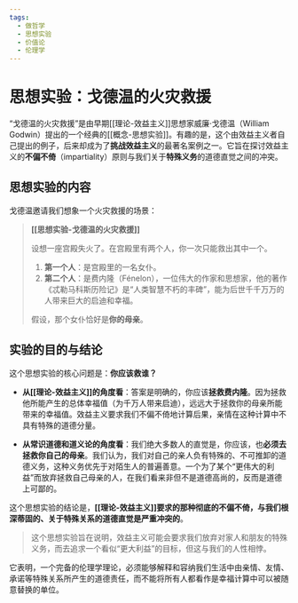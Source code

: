 ```yaml
---
tags:
  - 做哲学
  - 思想实验
  - 价值论
  - 伦理学
---
```


# 思想实验：戈德温的火灾救援

“戈德温的火灾救援”是由早期[[理论-效益主义]]思想家威廉·戈德温（William Godwin）提出的一个经典的[[概念-思想实验]]。有趣的是，这个由效益主义者自己提出的例子，后来却成为了**挑战效益主义**的最著名案例之一。它旨在探讨效益主义的**不偏不倚**（impartiality）原则与我们关于**特殊义务**的道德直觉之间的冲突。

## 思想实验的内容

戈德温邀请我们想象一个火灾救援的场景：

> **[[思想实验-戈德温的火灾救援]]**
>
> 设想一座宫殿失火了。在宫殿里有两个人，你一次只能救出其中一个。
>
> 1.  **第一个人**：是宫殿里的一名女仆。
> 2.  **第二个人**：是费内隆（Fénelon），一位伟大的作家和思想家，他的著作《忒勒马科斯历险记》是“人类智慧不朽的丰碑”，能为后世千千万万的人带来巨大的启迪和幸福。
>
> 假设，那个女仆恰好是**你的母亲**。

## 实验的目的与结论

这个思想实验的核心问题是：**你应该救谁？**

*   **从[[理论-效益主义]]的角度看**：答案是明确的，你应该**拯救费内隆**。因为拯救他所能产生的总体幸福值（为千万人带来启迪），远远大于拯救你的母亲所能带来的幸福值。效益主义要求我们不偏不倚地计算后果，亲情在这种计算中不具有特殊的道德分量。

*   **从常识道德和道义论的角度看**：我们绝大多数人的直觉是，你应该，也**必须去拯救你自己的母亲**。我们认为，我们对自己的亲人负有特殊的、不可推卸的道德义务，这种义务优先于对陌生人的普遍善意。一个为了某个“更伟大的利益”而放弃拯救自己母亲的人，在我们看来非但不是道德高尚的，反而是道德上可鄙的。

这个思想实验的结论是，**[[理论-效益主义]]要求的那种彻底的不偏不倚，与我们根深蒂固的、关于特殊关系的道德直觉是严重冲突的**。

> 这个思想实验旨在说明，效益主义可能会要求我们放弃对家人和朋友的特殊义务，而去追求一个看似“更大利益”的目标，但这与我们的人性相悖。

它表明，一个完备的伦理学理论，必须能够解释和容纳我们生活中由亲情、友情、承诺等特殊关系所产生的道德责任，而不能将所有人都看作是幸福计算中可以被随意替换的单位。
